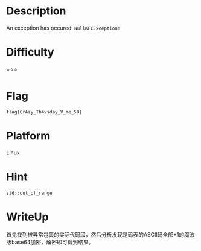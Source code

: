 # Description
An exception has occured: `NullKFCException!`

# Difficulty
⭐⭐⭐

# Flag
`flag{CrAzy_Th4vsday_V_me_50}`

# Platform
Linux

# Hint
`std::out_of_range`

# WriteUp
首先找到被异常包裹的实际代码段，然后分析发现是码表的ASCII码全部+1的魔改版base64加密，解密即可得到结果。
